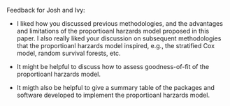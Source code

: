 Feedback for Josh and Ivy:

- I liked how you discussed previous methodologies, and the advantages and limitations of the proportioanl harzards model proposed in this paper.
I also really liked your discussion on subsequent methodologies that the proportioanl harzards model inspired,
e.g., the stratified Cox model, random survival forests, etc.

- It might be helpful to discuss how to assess goodness-of-fit of the proportioanl harzards model.

- It migth also be helpful to give a summary table of the packages and software developed to implement the proportioanl harzards model. 
